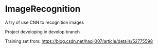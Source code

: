 # ImageRecognition
A try of use CNN to recognition images

Project developing in develop branch

Training set from:
https://blog.csdn.net/haoji007/article/details/52775598
